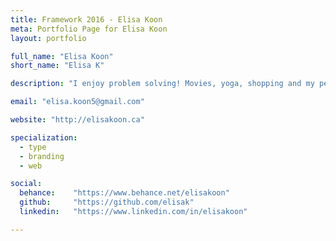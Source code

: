 ```yaml
---
title: Framework 2016 - Elisa Koon
meta: Portfolio Page for Elisa Koon
layout: portfolio

full_name: "Elisa Koon"
short_name: "Elisa K"

description: "I enjoy problem solving! Movies, yoga, shopping and my pets are my favourite. Sweets are my Kryptonite. My friends are my heroes."

email: "elisa.koon5@gmail.com"

website: "http://elisakoon.ca"

specialization:
  - type
  - branding
  - web

social:
  behance:    "https://www.behance.net/elisakoon"
  github:     "https://github.com/elisak"
  linkedin:   "https://www.linkedin.com/in/elisakoon"

---
```

